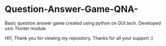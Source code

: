 # Question-Answer-Game-QNA-
Basic question answer game created using python on GUI.tech. Developed usin Tkinter module

Hi!!, Thank you for viewing my repository.
Thanks for all your support :)
